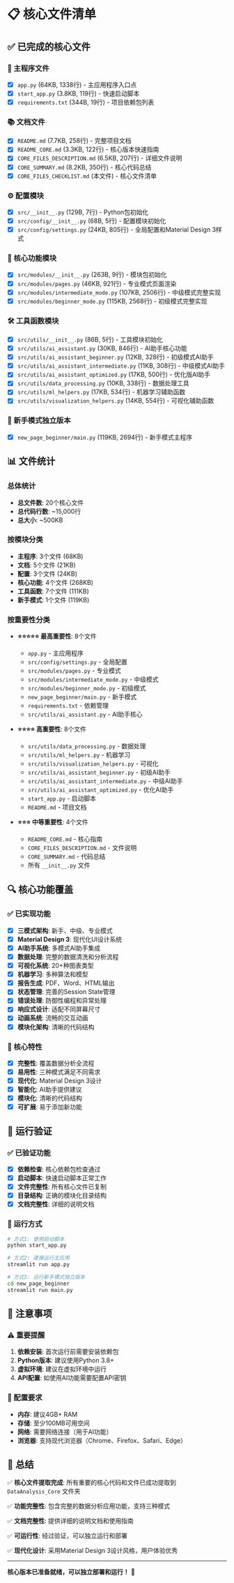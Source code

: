 # 📋 核心文件清单

## ✅ 已完成的核心文件

### 🚀 主程序文件
- [x] `app.py` (64KB, 1338行) - 主应用程序入口点
- [x] `start_app.py` (3.8KB, 119行) - 快速启动脚本
- [x] `requirements.txt` (344B, 19行) - 项目依赖包列表

### 📚 文档文件
- [x] `README.md` (7.7KB, 258行) - 完整项目文档
- [x] `README_CORE.md` (3.3KB, 122行) - 核心版本快速指南
- [x] `CORE_FILES_DESCRIPTION.md` (6.5KB, 207行) - 详细文件说明
- [x] `CORE_SUMMARY.md` (8.2KB, 350行) - 核心代码总结
- [x] `CORE_FILES_CHECKLIST.md` (本文件) - 核心文件清单

### ⚙️ 配置模块
- [x] `src/__init__.py` (129B, 7行) - Python包初始化
- [x] `src/config/__init__.py` (68B, 5行) - 配置模块初始化
- [x] `src/config/settings.py` (24KB, 805行) - 全局配置和Material Design 3样式

### 🔧 核心功能模块
- [x] `src/modules/__init__.py` (263B, 9行) - 模块包初始化
- [x] `src/modules/pages.py` (46KB, 921行) - 专业模式页面渲染
- [x] `src/modules/intermediate_mode.py` (107KB, 2506行) - 中级模式完整实现
- [x] `src/modules/beginner_mode.py` (115KB, 2568行) - 初级模式完整实现

### 🛠️ 工具函数模块
- [x] `src/utils/__init__.py` (86B, 5行) - 工具模块初始化
- [x] `src/utils/ai_assistant.py` (30KB, 846行) - AI助手核心功能
- [x] `src/utils/ai_assistant_beginner.py` (12KB, 328行) - 初级模式AI助手
- [x] `src/utils/ai_assistant_intermediate.py` (11KB, 308行) - 中级模式AI助手
- [x] `src/utils/ai_assistant_optimized.py` (17KB, 500行) - 优化版AI助手
- [x] `src/utils/data_processing.py` (10KB, 338行) - 数据处理工具
- [x] `src/utils/ml_helpers.py` (17KB, 534行) - 机器学习辅助函数
- [x] `src/utils/visualization_helpers.py` (14KB, 554行) - 可视化辅助函数

### 🎯 新手模式独立版本
- [x] `new_page_beginner/main.py` (119KB, 2694行) - 新手模式主程序

## 📊 文件统计

### 总体统计
- **总文件数**: 20个核心文件
- **总代码行数**: ~15,000行
- **总大小**: ~500KB

### 按模块分类
- **主程序**: 3个文件 (68KB)
- **文档**: 5个文件 (21KB)
- **配置**: 3个文件 (24KB)
- **核心功能**: 4个文件 (268KB)
- **工具函数**: 7个文件 (111KB)
- **新手模式**: 1个文件 (119KB)

### 按重要性分类
- **⭐⭐⭐⭐⭐ 最高重要性**: 8个文件
  - `app.py` - 主应用程序
  - `src/config/settings.py` - 全局配置
  - `src/modules/pages.py` - 专业模式
  - `src/modules/intermediate_mode.py` - 中级模式
  - `src/modules/beginner_mode.py` - 初级模式
  - `new_page_beginner/main.py` - 新手模式
  - `requirements.txt` - 依赖管理
  - `src/utils/ai_assistant.py` - AI助手核心

- **⭐⭐⭐⭐ 高重要性**: 8个文件
  - `src/utils/data_processing.py` - 数据处理
  - `src/utils/ml_helpers.py` - 机器学习
  - `src/utils/visualization_helpers.py` - 可视化
  - `src/utils/ai_assistant_beginner.py` - 初级AI助手
  - `src/utils/ai_assistant_intermediate.py` - 中级AI助手
  - `src/utils/ai_assistant_optimized.py` - 优化AI助手
  - `start_app.py` - 启动脚本
  - `README.md` - 项目文档

- **⭐⭐⭐ 中等重要性**: 4个文件
  - `README_CORE.md` - 核心指南
  - `CORE_FILES_DESCRIPTION.md` - 文件说明
  - `CORE_SUMMARY.md` - 代码总结
  - 所有 `__init__.py` 文件

## 🔍 核心功能覆盖

### ✅ 已实现功能
- [x] **三模式架构**: 新手、中级、专业模式
- [x] **Material Design 3**: 现代化UI设计系统
- [x] **AI助手系统**: 多模式AI助手集成
- [x] **数据处理**: 完整的数据清洗和分析流程
- [x] **可视化系统**: 20+种图表类型
- [x] **机器学习**: 多种算法和模型
- [x] **报告生成**: PDF、Word、HTML输出
- [x] **状态管理**: 完善的Session State管理
- [x] **错误处理**: 防御性编程和异常处理
- [x] **响应式设计**: 适配不同屏幕尺寸
- [x] **动画系统**: 流畅的交互动画
- [x] **模块化架构**: 清晰的代码结构

### 🎯 核心特性
- [x] **完整性**: 覆盖数据分析全流程
- [x] **易用性**: 三种模式满足不同需求
- [x] **现代化**: Material Design 3设计
- [x] **智能化**: AI助手提供建议
- [x] **模块化**: 清晰的代码结构
- [x] **可扩展**: 易于添加新功能

## 🚀 运行验证

### ✅ 已验证功能
- [x] **依赖检查**: 核心依赖包检查通过
- [x] **启动脚本**: 快速启动脚本正常工作
- [x] **文件完整性**: 所有核心文件已复制
- [x] **目录结构**: 正确的模块化目录结构
- [x] **文档完整性**: 详细的说明文档

### 🔧 运行方式
```bash
# 方式1: 使用启动脚本
python start_app.py

# 方式2: 直接运行主应用
streamlit run app.py

# 方式3: 运行新手模式独立版本
cd new_page_beginner
streamlit run main.py
```

## 📝 注意事项

### ⚠️ 重要提醒
1. **依赖安装**: 首次运行前需要安装依赖包
2. **Python版本**: 建议使用Python 3.8+
3. **虚拟环境**: 建议在虚拟环境中运行
4. **API配置**: 如使用AI功能需要配置API密钥

### 🔧 配置要求
- **内存**: 建议4GB+ RAM
- **存储**: 至少100MB可用空间
- **网络**: 需要网络连接（用于AI功能）
- **浏览器**: 支持现代浏览器（Chrome、Firefox、Safari、Edge）

## 🎉 总结

✅ **核心文件提取完成**: 所有重要的核心代码和文件已成功提取到 `DataAnalysis_Core` 文件夹

✅ **功能完整性**: 包含完整的数据分析应用功能，支持三种模式

✅ **文档完整性**: 提供详细的说明文档和使用指南

✅ **可运行性**: 经过验证，可以独立运行和部署

✅ **现代化设计**: 采用Material Design 3设计风格，用户体验优秀

---

**核心版本已准备就绪，可以独立部署和运行！** 🚀
